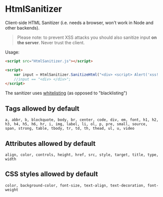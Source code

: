 # HtmlSanitizer

Client-side HTML Sanitizer (i.e. needs a browser, won't work in Node and other backends).

> Please note: to prevent XSS attacks you should also sanitize input **on the server**. Never trust the client.

Usage:

```html
<script src="HtmlSanitizer.js"></script>

<script>
    var input = HtmlSanitizer.SanitizeHtml("<div> <script> Alert('xss!'); </script> </div>");
    //input == "<div> </div>";
</script>
```

The sanitizer uses [whitelisting](https://en.wikipedia.org/wiki/Whitelisting) (as opposed to "blacklisting")

## Tags allowed by default

`a, abbr, b, blockquote, body, br, center, code, div, em, font, h1, h2, h3, h4, h5, h6, hr, i, img, label, li, ol, p, pre, small, source, span, strong, table, tbody, tr, td, th, thead, ul, u, video`

## Attributes allowed by default

`align, color, controls, height, href, src, style, target, title, type, width`

## CSS styles allowed by default

`color, background-color, font-size, text-align, text-decoration, font-weight`
